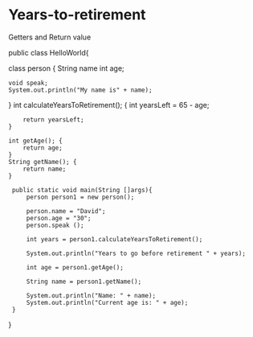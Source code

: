 # Years-to-retirement
Getters and Return value

public class HelloWorld{

class person {
    String name
    int age;
    
    void speak;
    System.out.println("My name is" + name);

}
    int calculateYearsToRetirement(); {
        int yearsLeft = 65 - age;
        
        return yearsLeft;    
    }
    
    int getAge(); {
        return age;
    }
    String getName(); {
        return name;
    }
    
     public static void main(String []args){
         person person1 = new person();
     
         person.name = "David";
         person.age = "30";
         person.speak ();
     
         int years = person1.calculateYearsToRetirement();
         
         System.out.println("Years to go before retirement " + years);
         
         int age = person1.getAge();
         
         String name = person1.getName();
         
         System.out.println("Name: " + name);
         System.out.println("Current age is: " + age);
     }
     
}
